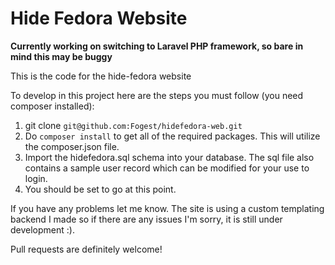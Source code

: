 Hide Fedora Website
==================

**Currently working on switching to Laravel PHP framework, so bare in mind this may be buggy**

This is the code for the hide-fedora website

To develop in this project here are the steps you must follow (you need composer installed):

1. git clone `git@github.com:Fogest/hidefedora-web.git`
2. Do `composer install` to get all of the required packages. This will utilize the composer.json file. 
3. Import the hidefedora.sql schema into your database. The sql file also contains a sample user record which can be modified for your use to login.
4. You should be set to go at this point. 

If you have any problems let me know. The site is using a custom templating backend I made so if there are any issues I'm sorry, it is still under development :).

Pull requests are definitely welcome!